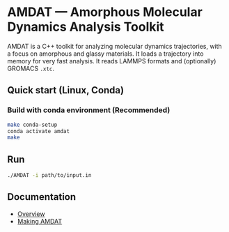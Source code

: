 # AMDAT — Amorphous Molecular Dynamics Analysis Toolkit

AMDAT is a C++ toolkit for analyzing molecular dynamics trajectories, with a focus on amorphous and glassy materials. It loads a trajectory into memory for very fast analysis. It reads LAMMPS formats and (optionally) GROMACS `.xtc`.

## Quick start (Linux, Conda)

### Build with conda environment (Recommended)
```bash
make conda-setup
conda activate amdat
make
```

## Run
```bash
./AMDAT -i path/to/input.in
```

## Documentation
* [Overview](Manual/overview.md)
* [Making AMDAT](Manual/making_amdat.md)
